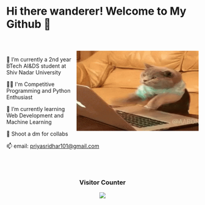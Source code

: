 # Hi there wanderer! Welcome to My Github 👋


<div/> 
<br/> <br/> 
<img align="right" src="cat-computer.gif" width="320" height="210"/>
  

<div align="left">  

🏫 I’m currently a 2nd year BTech AI&DS student at Shiv Nadar University

👩‍💻 I'm Competitive Programming and Python Enthusiast</p>

🌱 I’m currently learning Web Development and Machine Learning</p>

📱 Shoot a dm for collabs</p>

📫 email: priyasridhar101@gmail.com
 <div/> 
<br/> <br/> 

<h3 align="center">Visitor Counter </h3>
<p align="center"> 
  <img src="https://profile-counter.glitch.me/theperiperi/count.svg" />
</p>

